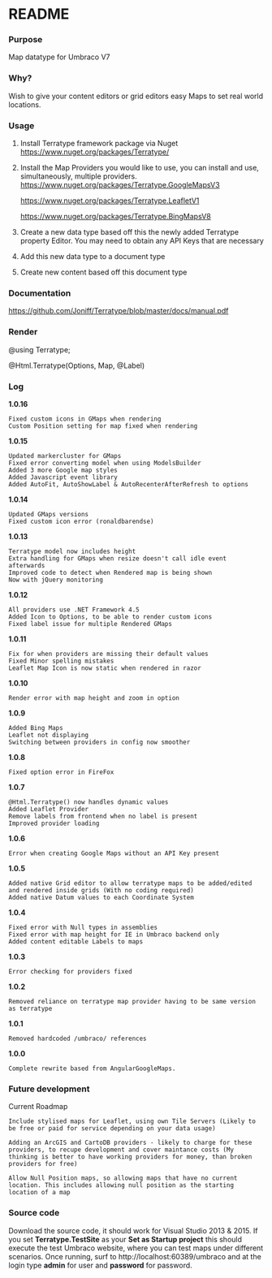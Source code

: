 # README #

### Purpose ###
Map datatype for Umbraco V7 

### Why? ###
Wish to give your content editors or grid editors easy Maps to set real world locations. 
 
### Usage ###
1. Install Terratype framework package via Nuget
   https://www.nuget.org/packages/Terratype/

2. Install the Map Providers you would like to use, you can install and use, simultaneously, multiple providers.
   https://www.nuget.org/packages/Terratype.GoogleMapsV3
   
   https://www.nuget.org/packages/Terratype.LeafletV1
   
   https://www.nuget.org/packages/Terratype.BingMapsV8
   
   
3. Create a new data type based off this the newly added Terratype property Editor. You may need to obtain any API Keys that are necessary 

4. Add this new data type to a document type

5. Create new content based off this document type

### Documentation ###

https://github.com/Joniff/Terratype/blob/master/docs/manual.pdf


### Render ###

@using Terratype;

@Html.Terratype(Options, Map, @<text>Label</text>)




 
### Log ###

**1.0.16**

	Fixed custom icons in GMaps when rendering
	Custom Position setting for map fixed when rendering


**1.0.15**

	Updated markercluster for GMaps
	Fixed error converting model when using ModelsBuilder
	Added 3 more Google map styles
	Added Javascript event library
	Added AutoFit, AutoShowLabel & AutoRecenterAfterRefresh to options

**1.0.14**

	Updated GMaps versions
	Fixed custom icon error (ronaldbarendse)


**1.0.13**

	Terratype model now includes height
	Extra handling for GMaps when resize doesn't call idle event afterwards
	Improved code to detect when Rendered map is being shown
	Now with jQuery monitoring


**1.0.12**

	All providers use .NET Framework 4.5
	Added Icon to Options, to be able to render custom icons 
	Fixed label issue for multiple Rendered GMaps 


**1.0.11**

	Fix for when providers are missing their default values
	Fixed Minor spelling mistakes
	Leaflet Map Icon is now static when rendered in razor
	
**1.0.10**

	Render error with map height and zoom in option 


**1.0.9**

	Added Bing Maps
	Leaflet not displaying
	Switching between providers in config now smoother


**1.0.8**

	Fixed option error in FireFox

	
**1.0.7**

	@Html.Terratype() now handles dynamic values
	Added Leaflet Provider
	Remove labels from frontend when no label is present
	Improved provider loading

	
**1.0.6**

	Error when creating Google Maps without an API Key present

	
**1.0.5**

	Added native Grid editor to allow terratype maps to be added/edited and rendered inside grids (With no coding required)
	Added native Datum values to each Coordinate System

	
**1.0.4**

	Fixed error with Null types in assemblies
	Fixed error with map height for IE in Umbraco backend only
	Added content editable Labels to maps


**1.0.3**

	Error checking for providers fixed


**1.0.2**

	Removed reliance on terratype map provider having to be same version as terratype

	
**1.0.1**

	Removed hardcoded /umbraco/ references


**1.0.0**

	Complete rewrite based from AngularGoogleMaps.

	
	
### Future development ###

Current Roadmap

	Include stylised maps for Leaflet, using own Tile Servers (Likely to be free or paid for service depending on your data usage)

	Adding an ArcGIS and CartoDB providers - likely to charge for these providers, to recupe development and cover maintance costs (My thinking is better to have working providers for money, than broken providers for free)

	Allow Null Position maps, so allowing maps that have no current location. This includes allowing null position as the starting location of a map
	
	
	
### Source code ###

Download the source code, it should work for Visual Studio 2013 & 2015. If you set **Terratype.TestSite** as your **Set as Startup project** this should execute the test Umbraco website, where you can test maps under different scenarios. Once running, surf to http://localhost:60389/umbraco and at the login type **admin** for user and **password** for password.

